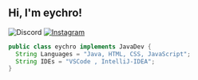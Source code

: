 <h2> Hi, I'm eychro! </h2>

![Discord](https://img.shields.io/badge/‎Discord-@noteychro-6fa8dc?logo=discord&logoColor=white)
[![Instagram](https://img.shields.io/badge/‎Instagram-@haroldrodqs-E4405F?logo=instagram&logoColor=white)](https://instagram.com/haroldrodqs/)


```java
public class eychro implements JavaDev {
  String Languages = "Java, HTML, CSS, JavaScript";
  String IDEs = "VSCode , IntelliJ-IDEA";
}
```
